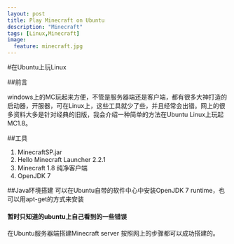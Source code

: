 ```yaml
---
layout: post
title: Play Minecraft on Ubuntu 
description: "Minecraft"
tags: [Linux,Minecraft]
image:
  feature: minecraft.jpg
---
```


#在Ubuntu上玩Linux

##前言

windows上的MC玩起来方便，不管是服务器端还是客户端，都有很多大神打造的启动器，开服器，可在Linux上，这些工具就少了些，并且经常会出错。网上的很多资料大多是针对经典的旧版，我会介绍一种简单的方法在Ubuntu Linux上玩起MC1.8。

##工具
1. MinecraftSP.jar
2. Hello Minecraft Launcher 2.2.1
3. Minecraft 1.8 纯净客户端
4. OpenJDK 7

##Java环境搭建
可以在Ubuntu自带的软件中心中安装OpenJDK 7 runtime，也可以用apt-get的方式来安装



#### 暂时只知道的ubuntu上自己看到的一些错误

在Ubuntu服务器端搭建Minecraft server 按照网上的步骤都可以成功搭建的。
